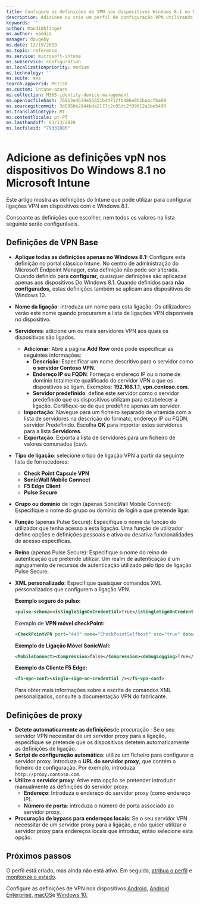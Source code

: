 ```yaml
---
title: Configure as definições de VPN nos dispositivos Windows 8.1 no Microsoft Intune - Azure  Microsoft Docs
description: Adicione ou crie um perfil de configuração VPN utilizando configurações de configuração de rede privada virtual (VPN), incluindo os detalhes da ligação, e as definições de procuração para incluir o endereço IP ou FQDN, e a porta TCP no Microsoft Intune em dispositivos que executam o Windows 8.1.
keywords: ''
author: MandiOhlinger
ms.author: mandia
manager: dougeby
ms.date: 12/19/2019
ms.topic: reference
ms.service: microsoft-intune
ms.subservice: configuration
ms.localizationpriority: medium
ms.technology: ''
ms.suite: ems
search.appverid: MET150
ms.custom: intune-azure
ms.collection: M365-identity-device-management
ms.openlocfilehash: 76813e4634e55651b44712fb486e0b1babcfba09
ms.sourcegitcommit: 3d895be2844bda2177c2c85dc2f09612a1be5490
ms.translationtype: MT
ms.contentlocale: pt-PT
ms.lasthandoff: 03/13/2020
ms.locfileid: "79331885"
---
```

# <a name="add-vpn-settings-on-windows-81-devices-in-microsoft-intune"></a>Adicione as definições vpN nos dispositivos Do Windows 8.1 no Microsoft Intune



Este artigo mostra as definições do Intune que pode utilizar para configurar ligações VPN em dispositivos com o Windows 8.1.

Consoante as definições que escolher, nem todos os valores na lista seguinte serão configuráveis.

## <a name="base-vpn-settings"></a>Definições de VPN Base

- **Aplique todas as definições apenas no Windows 8.1:** Configure esta definição no portal clássico Intune. No centro de administração do Microsoft Endpoint Manager, esta definição não pode ser alterada. Quando definido para **configurar,** quaisquer definições são aplicadas apenas aos dispositivos Do Windows 8.1. Quando definidos para **não configurados,** estas definições também se aplicam aos dispositivos do Windows 10.
- **Nome da ligação**: introduza um nome para esta ligação. Os utilizadores verão este nome quando procurarem a lista de ligações VPN disponíveis no dispositivo.
- **Servidores**: adicione um ou mais servidores VPN aos quais os dispositivos são ligados.
  - **Adicionar**: Abre a página **Add Row** onde pode especificar as seguintes informações:
    - **Descrição**: Especificar um nome descritivo para o servidor como **o servidor Contoso VPN**.
    - **Endereço IP ou FQDN**: Forneça o endereço IP ou o nome de domínio totalmente qualificado do servidor VPN a que os dispositivos se ligam. Exemplos: **192.168.1.1**, **vpn.contoso.com**.
    - **Servidor predefinido**: define este servidor como o servidor predefinido que os dispositivos utilizam para estabelecer a ligação. Certifique-se de que predefine apenas um servidor.
  - **Importação**: Navegue para um ficheiro separado de víramida com a lista de servidores na descrição do formato, endereço IP ou FQDN, servidor Predefinido. Escolha **OK** para importar estes servidores para a lista **Servidores**.
  - **Exportação**: Exporta a lista de servidores para um ficheiro de valores comunados (csv).

- **Tipo de ligação**: selecione o tipo de ligação VPN a partir da seguinte lista de fornecedores:
  - **Check Point Capsule VPN**
  - **SonicWall Mobile Connect**
  - **F5 Edge Client**
  - **Pulse Secure**

<!--- **Fingerprint** (Check Point Capsule VPN only): Specify a string (for example, "Contoso Fingerprint Code") that will be used to verify that the VPN server can be trusted. A fingerprint can be sent to the client so it knows to trust any server that presents the same fingerprint when connecting. If the device doesn’t already have the fingerprint, it will prompt the user to trust the VPN server that they are connecting to while showing the fingerprint. (The user manually verifies the fingerprint and chooses **trust** to connect.) --->

- **Grupo ou domínio** de login (apenas SonicWall Mobile Connect): Especifique o nome do grupo ou domínio de login a que pretende ligar.

- **Função** (apenas Pulse Secure): Especifique o nome da função do utilizador que tenha acesso a esta ligação. Uma função de utilizador define opções e definições pessoais e ativa ou desativa funcionalidades de acesso específicas.

- **Reino** (apenas Pulse Secure): Especifique o nome do reino de autenticação que pretende utilizar. Um realm de autenticação é um agrupamento de recursos de autenticação utilizado pelo tipo de ligação Pulse Secure.

- **XML personalizado**: Especifique quaisquer comandos XML personalizados que configurem a ligação VPN.

  **Exemplo seguro do pulso:**

  ```xml
  <pulse-schema><isSingleSignOnCredential>true</isSingleSignOnCredential></pulse-schema>
  ```

  Exemplo de **VPN móvel checkPoint:**

  ```xml
  <CheckPointVPN port="443" name="CheckPointSelfhost" sso="true" debug="3" />
  ```

  **Exemplo de Ligação Móvel SonicWall:**

  ```xml
  <MobileConnect><Compression>false</Compression><debugLogging>True</debugLogging><packetCapture>False</packetCapture></MobileConnect>
  ```

  **Exemplo do Cliente F5 Edge:**

  ```xml
  <f5-vpn-conf><single-sign-on-credential /></f5-vpn-conf>
  ```

  Para obter mais informações sobre a escrita de comandos XML personalizados, consulte a documentação VPN do fabricante.

## <a name="proxy-settings"></a>Definições de proxy

- **Detete automaticamente as definições**de procuração : Se o seu servidor VPN necessitar de um servidor proxy para a ligação, especifique se pretende que os dispositivos detetem automaticamente as definições de ligação.
- **Script de configuração automática**: utilize um ficheiro para configurar o servidor proxy. Introduza o **URL do servidor proxy**, que contém o ficheiro de configuração. Por exemplo, introduza `http://proxy.contoso.com`.
- **Utilize o servidor proxy**: Ative esta opção se pretender introduzir manualmente as definições do servidor proxy.
  - **Endereço**: Introduza o endereço do servidor proxy (como endereço IP).
  - **Número de porta**: introduza o número de porta associado ao servidor proxy.
- **Procuração de bypass para endereços locais**: Se o seu servidor VPN necessitar de um servidor proxy para a ligação, e não quiser utilizar o servidor proxy para endereços locais que introduz, então selecione esta opção.

## <a name="next-steps"></a>Próximos passos

O perfil está criado, mas ainda não está ativo. Em seguida, [atribua o perfil](device-profile-assign.md) e [monitorize o estado](device-profile-monitor.md).

Configure as definições de VPN nos dispositivos [Android](vpn-settings-android.md), [Android Enterprise,](vpn-settings-android-enterprise.md) [macOS](vpn-settings-macos.md)e [Windows 10.](vpn-settings-windows-10.md)

